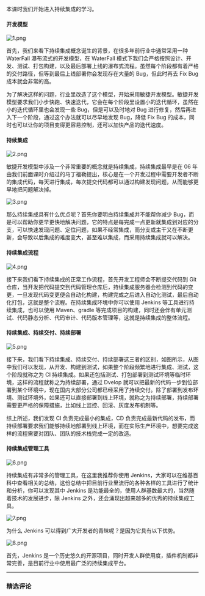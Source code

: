 <p data-nodeid="257" class="">本课时我们开始进入持续集成的学习。</p>
<h4 data-nodeid="258">开发模型</h4>
<p data-nodeid="259"><img src="https://s0.lgstatic.com/i/image/M00/08/4B/CgqCHl66coKAYq1KAAWlORDMJxE300.png" alt="1.png" data-nodeid="285"></p>
<p data-nodeid="260">首先，我们来看下持续集成概念诞生的背景，在很多年前行业中通常采用一种 WaterFall 瀑布流式的开发模型，在 WaterFall 模式下我们会严格按照设计、开发、测试、打包构建，以及最后部署上线的瀑布式流程。虽然每个阶段都有着严格的交付路径，但等到最后上线部署你会发现存在大量的 Bug，但此时再去 Fix Bug 成本就会非常的高。</p>
<p data-nodeid="261">为了解决这样的问题，行业里改造了这个模型，开始采用敏捷开发模型。敏捷开发模型要求我们小步快跑、快速迭代，它会在每个阶段里设置小的迭代循环，虽然在小的迭代循环里也会发现一些 Bug，但是可以及时地对 Bug 进行修复，然后再进入下一个阶段，通过这个办法就可以尽早地发现 Bug，降低 Fix Bug 的成本，同时也可以让你的项目变得更容易控制，还可以加快产品的迭代速度。</p>
<h4 data-nodeid="262">持续集成</h4>
<p data-nodeid="263"><img src="https://s0.lgstatic.com/i/image/M00/08/4B/Ciqc1F66coqAO8d0AAWruoL246c967.png" alt="2.png" data-nodeid="291"></p>
<p data-nodeid="264">敏捷开发模型中涉及一个非常重要的概念就是持续集成，持续集成最早是在 06 年由我们前面课时介绍过的马丁福勒提出，核心是在一个开发过程中需要开发者不断的集成代码，每天进行集成，每次提交代码都可以通过构建发现问题，从而能够更早地把问题解决掉。</p>
<p data-nodeid="265"><img src="https://s0.lgstatic.com/i/image/M00/08/4B/CgqCHl66cpKAUoG0AAO7c03HBYg271.png" alt="3.png" data-nodeid="295"></p>
<p data-nodeid="266">那么持续集成具有什么优点呢？首先你要明白持续集成并不能帮你减少 Bug，而是可以帮助你更早更快地解决问题，它的特点是每完成一点更新就集成到对应的分支，可以快速发现问题、定位问题，如果不经常集成，而分支或主干又在不断更新，会导致以后集成的难度变大，甚至难以集成，而采用持续集成就可以解决。</p>
<h4 data-nodeid="517" class="">持续集成流程</h4>



<p data-nodeid="268"><img src="https://s0.lgstatic.com/i/image/M00/08/4B/Ciqc1F66cpuAUG-1AATdPsuNiWA879.png" alt="4.png" data-nodeid="300"></p>
<p data-nodeid="269">接下来我们看下持续集成的正常工作流程，首先开发工程师会不断提交代码到 Git 仓库，当开发把代码提交到代码管理仓库后，持续集成服务器会检测到代码的变更，一旦发现代码变更便会自动化构建，构建完成之后进入自动化测试，最后自动化打包，这就是整个流程。在持续集成环境中你可以使用 Jenkins 等工具进行持续集成，也可以使用 Maven、gradle 等完成项目的构建，同时还会伴有单元测试、代码静态分析、代码审计、代码版本管理等，这就是持续集成的整体流程。</p>
<h4 data-nodeid="270">持续集成、持续交付、持续部署</h4>
<p data-nodeid="271"><img src="https://s0.lgstatic.com/i/image/M00/08/4B/Ciqc1F66cqWAczw7AANWKAlLm_g201.png" alt="5.png" data-nodeid="305"></p>
<p data-nodeid="272">接下来，我们看下持续集成、持续交付、持续部署这三者的区别，如图所示，从图中我们可以发现，从开发、构建到测试，如果整个阶段频繁地进行集成、测试，这个阶段就称之为 CI 持续集成。如果还包括测试、打包部署到测试环境等临时环境，这样的流程就称之为持续部署，通过 Dvelop 就可以把最新的代码一步到位部署到某个环境中，现在国内大部分公司都已经采用了持续交付。除了部署到发布环境、测试环境外，如果还可以直接部署到线上环境，就称之为持续部署，持续部署需要更严格的保障措施，比如线上监控、回滚、灰度发布机制等。</p>
<p data-nodeid="273">综上所述，我们发现 CI 负责完成最小的集成，CD 负责完成最新代码的发布，而持续部署要求我们能够持续地部署到线上环境，而在实际生产环境中，想要完成这样的流程需要对团队、团队的技术栈完成一定的改造。</p>
<h4 data-nodeid="274">持续集成管理工具</h4>
<p data-nodeid="275"><img src="https://s0.lgstatic.com/i/image/M00/08/4B/CgqCHl66cq-AUI3JAAY-UYu4_D8326.png" alt="6.png" data-nodeid="311"></p>
<p data-nodeid="276">持续集成有非常多的管理工具，在这里我推荐你使用 Jenkins，大家可以在维基百科中查看相关的总结，这份总结中把目前行业里流行的各种各样的工具进行了统计和分析，你可以发现其中 Jenkins 是功能最全的，使用人群基数最大的，当然随着技术的发展进步，除 Jenkins 之外，还会涌现出越来越多的优秀的持续集成工具。</p>
<p data-nodeid="277"><img src="https://s0.lgstatic.com/i/image/M00/08/4B/CgqCHl66creATpMnAAURg5NimbA179.png" alt="7.png" data-nodeid="315"></p>
<p data-nodeid="278">为什么 Jenkins 可以得到广大开发者的青睐呢？是因为它具有以下优势。</p>
<p data-nodeid="279"><img src="https://s0.lgstatic.com/i/image/M00/08/4B/CgqCHl66cr-AfzMsAARZjtoWH7g102.png" alt="8.png" data-nodeid="319"></p>
<p data-nodeid="280" class="">首先，Jenkins 是一个历史悠久的开源项目，同时开发人群使用度，插件机制都非常完善，是目前行业中使用最广泛的持续集成平台。</p>

---

### 精选评论


